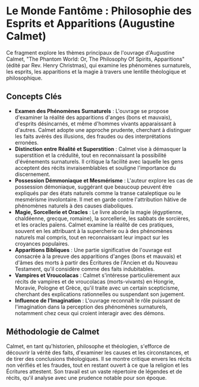 # Le Monde Fantôme : Philosophie des Esprits et Apparitions (Augustine Calmet)

Ce fragment explore les thèmes principaux de l'ouvrage d'Augustine Calmet, "The Phantom World: Or, The Philosophy Of Spirits, Apparitions" (édité par Rev. Henry Christmas), qui examine les phénomènes surnaturels, les esprits, les apparitions et la magie à travers une lentille théologique et philosophique.

## Concepts Clés

*   **Examen des Phénomènes Surnaturels** : L'ouvrage se propose d'examiner la réalité des apparitions d'anges (bons et mauvais), d'esprits désincarnés, et même d'hommes vivants apparaissant à d'autres. Calmet adopte une approche prudente, cherchant à distinguer les faits avérés des illusions, des fraudes ou des interprétations erronées.
*   **Distinction entre Réalité et Superstition** : Calmet vise à démasquer la superstition et la crédulité, tout en reconnaissant la possibilité d'événements surnaturels. Il critique la facilité avec laquelle les gens acceptent des récits invraisemblables et souligne l'importance du discernement.
*   **Possession Démmoniaque et Mesmérisme** : L'auteur explore les cas de possession démoniaque, suggérant que beaucoup peuvent être expliqués par des états naturels comme la transe cataleptique ou le mesmérisme involontaire. Il met en garde contre l'attribution hâtive de phénomènes naturels à des causes diaboliques.
*   **Magie, Sorcellerie et Oracles** : Le livre aborde la magie (égyptienne, chaldéenne, grecque, romaine), la sorcellerie, les sabbats de sorcières, et les oracles païens. Calmet examine la réalité de ces pratiques, souvent en les attribuant à la supercherie ou à des phénomènes naturels mal compris, tout en reconnaissant leur impact sur les croyances populaires.
*   **Apparitions Bibliques** : Une partie significative de l'ouvrage est consacrée à la preuve des apparitions d'anges (bons et mauvais) et d'âmes des morts à partir des Écritures de l'Ancien et du Nouveau Testament, qu'il considère comme des faits indubitables.
*   **Vampires et Vroucolacas** : Calmet s'intéresse particulièrement aux récits de vampires et de vroucolacas (morts-vivants) en Hongrie, Moravie, Pologne et Grèce, qu'il traite avec un certain scepticisme, cherchant des explications rationnelles ou suspendant son jugement.
*   **Influence de l'Imagination** : L'ouvrage reconnaît le rôle puissant de l'imagination dans la perception des phénomènes surnaturels, notamment chez ceux qui croient interagir avec des démons.

## Méthodologie de Calmet

Calmet, en tant qu'historien, philosophe et théologien, s'efforce de découvrir la vérité des faits, d'examiner les causes et les circonstances, et de tirer des conclusions théologiques. Il se montre critique envers les récits non vérifiés et les fraudes, tout en restant ouvert à ce que la religion et les Écritures attestent. Son travail est un vaste répertoire de légendes et de récits, qu'il analyse avec une prudence notable pour son époque.